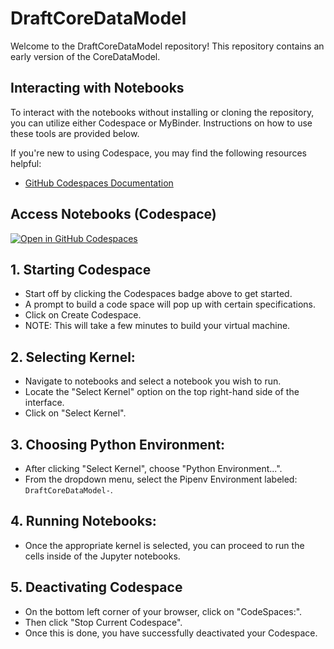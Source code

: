 # DraftCoreDataModel

Welcome to the DraftCoreDataModel repository! This repository contains an early version of the CoreDataModel.

## Interacting with Notebooks

To interact with the notebooks without installing or cloning the repository, you can utilize either Codespace or MyBinder. Instructions on how to use these tools are provided below.

If you're new to using Codespace, you may find the following resources helpful:
- [GitHub Codespaces Documentation](https://docs.github.com/en/codespaces/overview)

## Access Notebooks (Codespace)

[![Open in GitHub Codespaces](https://github.com/codespaces/badge.svg)](https://github.com/codespaces/new?hide_repo_select=true&ref=issue-dev-sb&repo=670718709&skip_quickstart=true&machine=standardLinux32gb&geo=UsEast)

## 1. Starting Codespace
- Start off by clicking the Codespaces badge above to get started.
- A prompt to build a code space will pop up with certain specifications.
- Click on Create Codespace.
- NOTE: This will take a few minutes to build your virtual machine.

## 2. Selecting Kernel:
- Navigate to notebooks and select a notebook you wish to run.
- Locate the "Select Kernel" option on the top right-hand side of the interface.
- Click on "Select Kernel".

## 3. Choosing Python Environment:
- After clicking "Select Kernel", choose "Python Environment...".
- From the dropdown menu, select the Pipenv Environment labeled: `DraftCoreDataModel-`.

## 4. Running Notebooks:
- Once the appropriate kernel is selected, you can proceed to run the cells inside of the Jupyter notebooks.


## 5. Deactivating Codespace
- On the bottom left corner of your browser, click on "CodeSpaces:".
- Then click "Stop Current Codespace".
- Once this is done, you have successfully deactivated your Codespace. 

<!--
---

## Access Notebooks (MyBinder)

**Note:** MyBinder is currently undergoing maintenance, and access to notebooks may be limited. We apologize for any inconvenience.

- Link for issue-dev-sb branch: [![Binder](https://mybinder.org/badge_logo.svg)](https://mybinder.org/v2/gh/InformaticsGenomicMedicine/DraftCoreDataModel/issue-dev-sb)
<!--
- Link for dev-sb branch: [![Binder](https://mybinder.org/badge_logo.svg)](https://mybinder.org/v2/gh/InformaticsGenomicMedicine/DraftCoreDataModel.git/dev-sb)
-->
<!--
## Notes:
- MyBinder sessions may take a few minutes to load.
- Sessions will be disabled if the user logs off or becomes inactive for an extended period.
- While you can edit files during the session, changes won't be saved once the MyBinder tab is closed.
- To preserve changes made in MyBinder, remember to download the modified files before closing the session.
- Please note that the file `notebooks/databse_examples.ipynb` is currently non-functional due to configuration issues with a local database. We are working on resolving this.

Thank you for your patience and understanding! If you encounter any issues or have questions, feel free to reach out.

---
<!--
## TODO: Future Implementation: Access Notebooks (VSCODE)



### Access Notebooks (VSCODE)

To get started with the project, follow these steps to clone the repository to your local machine:

1. **Open Terminal (Mac/Linux) or Command Prompt (Windows):**
   - On macOS, you can use Terminal. On Windows, you can use Command Prompt or Git Bash if Git is installed.
   - Navigate to the directory where you want to clone the repository.

2. **Copy Clone URL:**
   - On GitHub, navigate to the repository you want to clone.
   - Click on the "Code" button.
   - Copy the HTTPS or SSH URL provided.

3. **Clone the Repository:**
   - In your Terminal or Command Prompt, use the `git clone` command followed by the repository URL you copied.
     ```
     git clone <repository_URL>
     ```
   - Paste the URL you copied after `git clone` command and press Enter.
   
4. **Prerequisite**
   - Before proceeding, make sure you have the following installed:
     - [Visual Studio Code](https://code.visualstudio.com/download)
     - [Docker Desktop](https://www.docker.com/)
   - Once you have Visual Studio Code installed, you will need to click on the Extension icon in the Activity Bar on the left-hand side. In the "Search Extensions in Marketplace," type "Dev Containers." The Extension should look like this: [Dev Containers](https://marketplace.visualstudio.com/items?itemName=ms-vscode-remote.remote-containers). Then go ahead and click install inside of your VS Code. 

3. **Connect to the Dev Container**
   -


4. **Working in the inside of the notebooks**

---

-->

